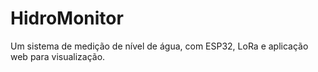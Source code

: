 # HidroMonitor
Um sistema de medição de nível de água, com ESP32, LoRa e aplicação web para visualização.
